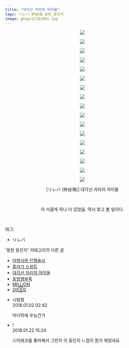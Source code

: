 ```yaml
---
title: "대각선 자리의 아이돌"
tags: リレバ 仲谷鳰 동방_동인지
image: ghap/2118/001.jpg
---
```

<div class="article">
<p style="text-align: center; clear: none; float: none;"><img src="{{ site.nasurl }}/ghap/2118/001.jpg"/></p>
<p style="text-align: center; clear: none; float: none;"><img src="{{ site.nasurl }}/ghap/2118/002.jpg"/></p>
<p style="text-align: center; clear: none; float: none;"><img src="{{ site.nasurl }}/ghap/2118/003.jpg"/></p>
<p style="text-align: center; clear: none; float: none;"><img src="{{ site.nasurl }}/ghap/2118/004.jpg"/></p>
<p style="text-align: center; clear: none; float: none;"><img src="{{ site.nasurl }}/ghap/2118/005.jpg"/></p>
<p style="text-align: center; clear: none; float: none;"><img src="{{ site.nasurl }}/ghap/2118/006.jpg"/></p>
<p style="text-align: center; clear: none; float: none;"><img src="{{ site.nasurl }}/ghap/2118/007.jpg"/></p>
<p style="text-align: center; clear: none; float: none;"><img src="{{ site.nasurl }}/ghap/2118/008.jpg"/></p>
<p style="text-align: center; clear: none; float: none;"><img src="{{ site.nasurl }}/ghap/2118/009.jpg"/></p>
<p style="text-align: center; clear: none; float: none;"><img src="{{ site.nasurl }}/ghap/2118/010.jpg"/></p>
<p style="text-align: center; clear: none; float: none;"><img src="{{ site.nasurl }}/ghap/2118/011.jpg"/></p>
<p style="text-align: center; clear: none; float: none;"><img src="{{ site.nasurl }}/ghap/2118/012.jpg"/></p>
<p style="text-align: center; clear: none; float: none;"><img src="{{ site.nasurl }}/ghap/2118/013.jpg"/></p>
<p style="text-align: center; clear: none; float: none;"><img src="{{ site.nasurl }}/ghap/2118/014.jpg"/></p>
<p style="text-align: center; clear: none; float: none;"><img src="{{ site.nasurl }}/ghap/2118/015.jpg"/></p>
<p style="text-align: center; clear: none; float: none;"><img src="{{ site.nasurl }}/ghap/2118/016.jpg"/></p>
<p style="text-align: center; clear: none; float: none;"><img src="{{ site.nasurl }}/ghap/2118/017.jpg"/></p>
<p style="text-align: center; clear: none; float: none;">[リレバ (仲谷鳰)] 대각선 자리의 아이돌</p>
<p style="text-align: center; clear: none; float: none;"><br/></p>
<p style="text-align: center; clear: none; float: none;">이 서클게 하나 더 있었음. 역시 찾고 볼 일이다.</p>
<p><br/></p>
</div><div class="tagTrail">
<p>태그: </p>
<ul>
<li>リレバ</li>
</ul>
</div><div class="another">
<p>'동방 동인지' 카테고리의 다른 글</p>
<ul>
<li><a href="/2016-09-11-ghap_2120">마법사와 인형술사</a></li>
<li><a href="/2016-09-11-ghap_2119">홍마가 스위트</a></li>
<li><a href="/2016-09-11-ghap_2118">대각선 자리의 아이돌</a></li>
<li><a href="/2016-09-11-ghap_2117">동방염부족</a></li>
<li><a href="/2016-09-11-ghap_2116">MILLION</a></li>
<li><a href="/2016-09-11-ghap_2115">20⑨2</a></li>
</ul>
</div><div class="cb_module cb_fluid">
<div class="cb_wrt cb_profile">
<div class="comment">
<ul>
<li class="cb_thumb_off" id="comment15164449">
<div class="cb_comment_area">
<div class="cb_info_area">
<div class="cb_section">
<span class="cb_nick_name">시밤쾅</span>
</div>
<div class="cb_section">
<span class="cb_date">2018.01.02 02:42 </span>
</div>
</div>
<div class="cb_dsc_comment">
<p class="cb_dsc">
											마디막에 우능건가
										</p>
</div>
</div></li>
<li class="cb_thumb_off" id="comment15180036">
<div class="cb_comment_area">
<div class="cb_info_area">
<div class="cb_section">
<span class="cb_nick_name">!</span>
</div>
<div class="cb_section">
<span class="cb_date">2018.01.22 15:24 </span>
</div>
</div>
<div class="cb_dsc_comment">
<p class="cb_dsc">
											스미레코를 좋아해서 그런지 이 동인지 느낌이 뭔가 재밌네요
										</p>
</div>
</div></li>
</ul>
</div>
</div><!-- commentList close -->
</div>